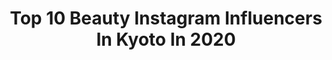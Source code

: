 ---
title: Top 10 Beauty Instagram Influencers In Kyoto In 2020
description: Identify the most popular Instagram accounts on inBeat.
platform: Instagram
profiles:
  - username: "rikkyyucoco"
    fullname: >-
      Nao💜
    location: "Japan"
    followers: 63119
    engagement: 154
    commentsToLikes: 0.022136
    avatar: "https://scontent-lhr8-1.cdninstagram.com/v/t51.2885-19/s320x320/83666471_2554212204907062_7085600680005599232_n.jpg?_nc_ht=scontent-lhr8-1.cdninstagram.com&_nc_ohc=c09I7zsLQuoAX-UqQ7t&oh=4998e139bf148d93c870c8fc86ee62f5&oe=5EBAB1FC"
    verified: false
    hashtags: "#chao, #trip, #happyday, #fashion"
  - username: "rinauchiyama_official"
    fullname: >-
      内山理名 Rina Uchiyama
    location: "Japan"
    followers: 68212
    engagement: 379
    commentsToLikes: 0.009763
    avatar: "https://instagram.fzal1-1.fna.fbcdn.net/v/t51.2885-19/s320x320/42002864_2260445247331170_6203022597605556224_n.jpg?_nc_ht=instagram.fzal1-1.fna.fbcdn.net&_nc_ohc=1nFEXkRsXQEAX_O5EiL&oh=6ba4b7013f5c970ffd9b7fd5239f6d9e&oe=5E9293CC"
    verified: true
    hashtags: "#astierdevillatte, #kamakura, #shanti, #spring"
  - username: "buritei"
    fullname: >-
      buri_chan🦄🌈💕
    location: "Japan"
    followers: 42412
    engagement: 234
    commentsToLikes: 0.054421
    avatar: "https://scontent-lhr8-1.cdninstagram.com/v/t51.2885-19/s320x320/82632312_1285263654998142_2237326572761645056_n.jpg?_nc_ht=scontent-lhr8-1.cdninstagram.com&_nc_ohc=qlrTvbksRYQAX8ux-cp&oh=6d9e57f0c5709605e27cfbda702800b3&oe=5EB99EF9"
    verified: false
    hashtags: "#powerofadrop, #artesoielady, #supported, #sesekira"
  - username: "sonyapan"
    fullname: >-
      Sonya Pandarmawan
    location: "Japan"
    followers: 231199
    engagement: 323
    commentsToLikes: 0.004001
    avatar: "https://scontent-lhr8-1.cdninstagram.com/v/t51.2885-19/s320x320/82753027_537443320205008_6758922010023165952_n.jpg?_nc_ht=scontent-lhr8-1.cdninstagram.com&_nc_ohc=D1P0aKdjnaAAX9QfUdg&oh=4df6426b4e877a5b19ed0ba5c7e73438&oe=5EB3B50F"
    verified: true
    hashtags: "#prayforeveryone, #noedit, #mood, #beranialami"
  - username: "kyoko1903"
    fullname: >-
      Kyoko  Ueda
    location: "Japan"
    followers: 53208
    engagement: 757
    commentsToLikes: 0.016961
    avatar: "https://scontent-atl3-1.cdninstagram.com/v/t51.2885-19/s320x320/67498571_684745148656964_5097735535896559616_n.jpg?_nc_ht=scontent-atl3-1.cdninstagram.com&_nc_ohc=d5_EC594O4IAX_gd1se&oh=f5421c062f4e92a9a5b89ba18d0989a4&oe=5EBAA0C1"
    verified: false
    hashtags: "#lostintime, #cherryblooms, #kirschbl, #buddha"
  - username: "hiromitravel"
    fullname: >-
      Hiromi ひろみ
    location: "Japan"
    followers: 12387
    engagement: 1553
    commentsToLikes: 0.019801
    avatar: "https://scontent-lhr8-1.cdninstagram.com/v/t51.2885-19/s320x320/46337156_1976510342651632_8761480911561687040_n.jpg?_nc_ht=scontent-lhr8-1.cdninstagram.com&_nc_ohc=hc4SPB4iNLoAX9kvhpD&oh=9375684adc70fee988ecc3360967f476&oe=5EBBEB6F"
    verified: false
    hashtags: "#instagram, #lovers, #cafe, #osaka"
  - username: "akiyoaki"
    fullname: >-
      ✩*akiyo*✩*॰¨̮
    location: "Japan"
    followers: 7898
    engagement: 608
    commentsToLikes: 0.047572
    avatar: "https://scontent-lhr8-1.cdninstagram.com/v/t51.2885-19/s320x320/72864817_575868843153224_5729713495029579776_n.jpg?_nc_ht=scontent-lhr8-1.cdninstagram.com&_nc_ohc=8F0ucpqU-7MAX_alShE&oh=43d518e8f82b1c1b203051c9f9003119&oe=5EBBBBEA"
    verified: false
    hashtags: "#kind, #gapaorice, #mujicafe, #new"
  - username: "davidlazarphoto"
    fullname: >-
      David Lazar
    location: "Japan"
    followers: 41466
    engagement: 352
    commentsToLikes: 0.016817
    avatar: "https://scontent-ams4-1.cdninstagram.com/v/t51.2885-19/s320x320/11934796_155391158130595_1023366344_a.jpg?_nc_ht=scontent-ams4-1.cdninstagram.com&_nc_ohc=9TTBLxiZNjgAX-W7ZIU&oh=fb17d2218a44389e7f9574a9f86ba4d9&oe=5EB858EE"
    verified: false
    hashtags: "#hanoi, #vietnamesegirl, #cambodia, #shrine"
  - username: "japan_inside"
    fullname: >-
      Japan Inside
    location: "Japan"
    followers: 64242
    engagement: 231
    commentsToLikes: 0.011512
    avatar: "https://scontent-ams4-1.cdninstagram.com/v/t51.2885-19/s150x150/37325544_2033419480002530_7196210463133138944_n.jpg?_nc_ht=scontent-ams4-1.cdninstagram.com&_nc_ohc=JqXVExE1fNwAX_9k7AG&oh=409c560dd4e3d32996baeb1b2ff86c22&oe=5EA4E050"
    verified: false
    hashtags: "#photographyinjapan, #tokyo, #kyoto, #icu"
  - username: "yukonano"
    fullname: >-
      yuko  /runたまにDJとお山
    location: "Japan"
    followers: 11353
    engagement: 875
    commentsToLikes: 0.000491
    avatar: "https://scontent-ams4-1.cdninstagram.com/v/t51.2885-19/s320x320/80859582_2788055804754814_6512677546235002880_n.jpg?_nc_ht=scontent-ams4-1.cdninstagram.com&_nc_ohc=2_zc7gnxbDYAX-MTchX&oh=2dc6c7e4a2e16dba8f46b569d11e1313&oe=5EB0D941"
    verified: false
    hashtags: "#fujimi, #jogger, #running, #indonesia"
---